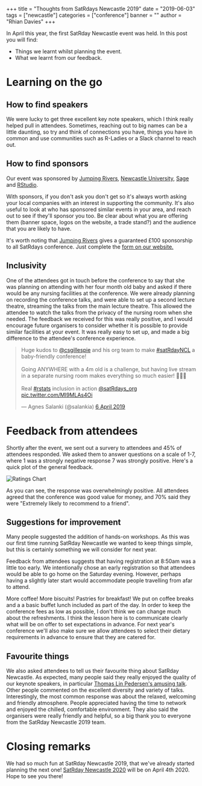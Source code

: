 +++
title = "Thoughts from SatRdays Newcastle 2019"
date = "2019-06-03"
tags = ["newcastle"]
categories = ["conference"]
banner = ""
author = "Rhian Davies"
+++

In April this year, the first SatRday Newcastle event was held. In this post you will find:

- Things we learnt whilst planning the event.
- What we learnt from our feedback. 

# Learning on the go

## How to find speakers

We were lucky to get three excellent key note speakers, which I think really helped pull in attendees. Sometimes, reaching out to big names can be a little daunting, so try and think of connections you have, things you have in common and use communities such as R-Ladies or a Slack channel to reach out. 

## How to find sponsors

Our event was sponsored by [Jumping Rivers](https://www.jumpingrivers.com), [Newcastle University](https://www.ncl.ac.uk/), [Sage](https://www.sage.com) and [RStudio](https://www.rstudio.com/).

With sponsors, if you don't ask you don't get so it's always worth asking your local companies with an interest in supporting the community. It's also useful to look at who has sponsored similar events in your area, and reach out to see if they'll sponsor you too. Be clear about what you are offering them (banner space, logos on the website, a trade stand?) and the audience that you are likely to have. 

It's worth noting that [Jumping Rivers](https://www.jumpingrivers.com) gives a guaranteed £100 sponsorship to all SatRdays conference. Just complete the [form on our website. ](https://www.jumpingrivers.com/q/satrdays/)

## Inclusivity

One of the attendees got in touch before the conference to say that she was planning on attending with her four month old baby and asked if there would be any nursing facilities at the conference. We were already planning on recording the conference talks, and were able to set up a second lecture theatre, streaming the talks from the main lecture theatre. This allowed the attendee to watch the talks from the privacy of the nursing room when she needed. The feedback we received for this was really positive, and I would encourage future organisers to consider whether it is possible to provide similar facilities at your event. It was really easy to set up, and made a big difference to the attendee's conference experience. 

<blockquote class="twitter-tweet" data-cards="hidden" data-lang="en-gb"><p lang="en" dir="ltr">Huge kudos to <a href="https://twitter.com/csgillespie?ref_src=twsrc%5Etfw">@csgillespie</a> and his org team to make <a href="https://twitter.com/hashtag/satRdayNCL?src=hash&amp;ref_src=twsrc%5Etfw">#satRdayNCL</a> a baby-friendly conference!<br><br>Going ANYWHERE with a 4m old is a challenge, but having live stream in a separate nursing room makes everything so much easier! 🍼🍼🍼<br><br>Real <a href="https://twitter.com/hashtag/rstats?src=hash&amp;ref_src=twsrc%5Etfw">#rstats</a> inclusion in action <a href="https://twitter.com/satRdays_org?ref_src=twsrc%5Etfw">@satRdays_org</a> <a href="https://t.co/MI9MLAs4Oi">pic.twitter.com/MI9MLAs4Oi</a></p>&mdash; Agnes Salanki (@salankia) <a href="https://twitter.com/salankia/status/1114484209576546304?ref_src=twsrc%5Etfw">6 April 2019</a></blockquote>


# Feedback from attendees

Shortly after the event, we sent out a survery to attendees and 45% of attendees responded. We asked them to answer questions on a scale of 1-7, where 1 was a strongly negative response 7 was strongly positive. Here's a quick plot of the general feedback.

![Ratings Chart](/blog/newcastle-responses.png)

As you can see, the response was overwhelmingly positive. All attendees agreed that the conference was good value for money, and 70% said they were "Extremely likely to recommend to a friend".

## Suggestions for improvement

Many people suggested the addition of hands-on workshops. As this was our first time running SatRday Newcastle we wanted to keep things simple, but this is certainly something we will consider for next year. 

Feedback from attendees suggests that having registration at 8:50am was a little too early. We intentionally chose an early registration so that attendees would be able to go home on the Saturday evening. However, perhaps having a slightly later start would accommodate people travelling from afar to attend.

More coffee! More biscuits! Pastries for breakfast! We put on coffee breaks and a a basic buffet lunch included as part of the day. In order to keep the conference fees as low as possible, I don't think we can change much about the refreshments. I think the lesson here is to communicate clearly what will be on offer to set expectations in advance. For next year's conference we'll also make sure we allow attendees to select their dietary requirements in advance to ensure that they are catered for. 

## Favourite things

We also asked attendees to tell us their favourite thing about SatRday Newcastle. As expected, many people said they really enjoyed the quality of our keynote speakers, in particular [Thomas Lin Pedersen's amusing talk](https://github.com/satRdays/newcastle2019-slides). Other people commented on the excellent diversity and variety of talks. Interestingly, the most common response was about the relaxed, welcoming and friendly atmosphere. People appreciated having the time to network and enjoyed the chilled, comfortable environment. They also said the organisers were really friendly and helpful, so a big thank you to everyone from the SatRday Newcastle 2019 team. 

# Closing remarks
We had so much fun at SatRday Newcastle 2019, that we've already started planning the next one! 
[SatRday Newcastle 2020](https://newcastle2020.satrdays.org) will be on April 4th 2020. Hope to see you there! 
